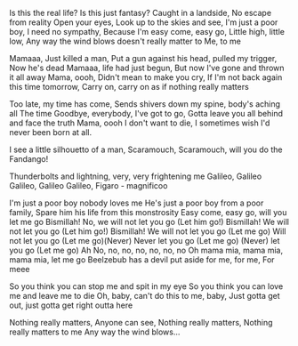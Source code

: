 Is this the real life?
Is this just fantasy?
Caught in a landside,
No escape from reality
Open your eyes,
Look up to the skies and see,
I'm just a poor boy, I need no sympathy,
Because I'm easy come, easy go,
Little high, little low,
Any way the wind blows doesn't really matter to
Me, to me

Mamaaa,
Just killed a man,
Put a gun against his head, pulled my trigger,
Now he's dead
Mamaaa, life had just begun,
But now I've gone and thrown it all away
Mama, oooh,
Didn't mean to make you cry,
If I'm not back again this time tomorrow,
Carry on, carry on as if nothing really matters

Too late, my time has come,
Sends shivers down my spine, body's aching all
The time
Goodbye, everybody, I've got to go,
Gotta leave you all behind and face the truth
Mama, oooh
I don't want to die,
I sometimes wish I'd never been born at all.

I see a little silhouetto of a man,
Scaramouch, Scaramouch, will you do the Fandango!

Thunderbolts and lightning, very, very frightening me
Galileo, Galileo
Galileo, Galileo
Galileo, Figaro - magnificoo

I'm just a poor boy nobody loves me
He's just a poor boy from a poor family,
Spare him his life from this monstrosity
Easy come, easy go, will you let me go
Bismillah! No, we will not let you go
(Let him go!) Bismillah! We will not let you go
(Let him go!) Bismillah! We will not let you go
(Let me go) Will not let you go
(Let me go)(Never) Never let you go
(Let me go) (Never) let you go (Let me go) Ah
No, no, no, no, no, no, no
Oh mama mia, mama mia, mama mia, let me go
Beelzebub has a devil put aside for me, for me,
For meee

So you think you can stop me and spit in my eye
So you think you can love me and leave me to die
Oh, baby, can't do this to me, baby,
Just gotta get out, just gotta get right outta here

Nothing really matters, Anyone can see,
Nothing really matters,
Nothing really matters to me
Any way the wind blows...

